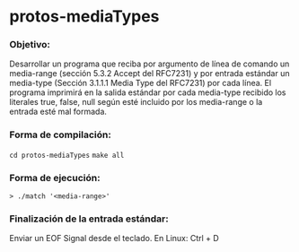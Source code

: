 # protos-mediaTypes 

### Objetivo:
Desarrollar un programa que reciba por argumento de línea de comando un media-range (sección 5.3.2 Accept del RFC7231) y por entrada estándar un media-type (Sección 3.1.1.1 Media Type del RFC7231) por cada línea. El programa imprimirá en la salida estándar por cada media-type recibido los literales true, false, null según esté incluido por los media-range o la entrada esté mal formada.

### Forma de compilación:

`cd protos-mediaTypes`
`make all`
    
### Forma de ejecución:

`> ./match '<media-range>'`

### Finalización de la entrada estándar:

Enviar un EOF Signal desde el teclado. En Linux: Ctrl + D